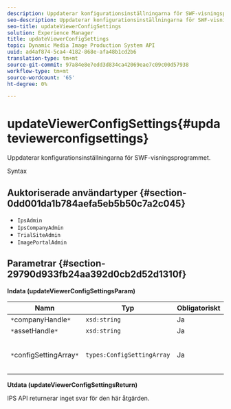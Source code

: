 ```yaml
---
description: Uppdaterar konfigurationsinställningarna för SWF-visningsprogrammet.
seo-description: Uppdaterar konfigurationsinställningarna för SWF-visningsprogrammet.
seo-title: updateViewerConfigSettings
solution: Experience Manager
title: updateViewerConfigSettings
topic: Dynamic Media Image Production System API
uuid: ad4af874-5ca4-4182-868e-afa48b1cd2b6
translation-type: tm+mt
source-git-commit: 97a84e8e7edd3d834ca42069eae7c09c00d57938
workflow-type: tm+mt
source-wordcount: '65'
ht-degree: 0%

---
```



# updateViewerConfigSettings{#updateviewerconfigsettings}

Uppdaterar konfigurationsinställningarna för SWF-visningsprogrammet.

Syntax

## Auktoriserade användartyper {#section-0dd001da1b784aefa5eb5b50c7a2c045}

* `IpsAdmin`
* `IpsCompanyAdmin`
* `TrialSiteAdmin`
* `ImagePortalAdmin`

## Parametrar {#section-29790d933fb24aa392d0cb2d52d1310f}

**Indata (updateViewerConfigSettingsParam)**

| Namn | Typ | Obligatoriskt | Beskrivning |
|---|---|---|---|
| `*`companyHandle`*` | `xsd:string` | Ja | Handla till företaget. |
| `*`assetHandle`*` | `xsd:string` | Ja | Resurshandtag. |
| `*`configSettingArray`*` | `types:ConfigSettingArray` | Ja | Array med konfigurationsinställningar som du vill använda för visningsprogrammet. |

**Utdata (updateViewerConfigSettingsReturn)**

IPS API returnerar inget svar för den här åtgärden.
